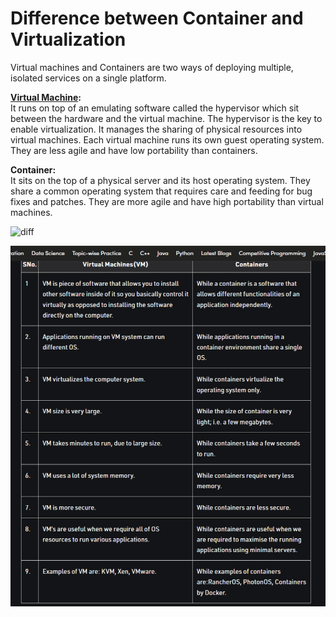 # Difference between Container and Virtualization

Virtual machines and Containers are two ways of deploying multiple, isolated services on a single platform.

**[Virtual Machine](https://www.geeksforgeeks.org/virtual-machines-in-operating-system/):**\
It runs on top of an emulating software called the hypervisor which sit between the hardware and the virtual machine. The hypervisor is the key to enable virtualization. It manages the sharing of physical resources into virtual machines. Each virtual machine runs its own guest operating system. They are less agile and have low portability than containers.

**Container:**\
It sits on the top of a physical server and its host operating system. They share a common operating system that requires care and feeding for bug fixes and patches. They are more agile and have high portability than virtual machines.

![diff](https://media.geeksforgeeks.org/wp-content/uploads/20200103130309/Capture36633.png)

![diffTable](../Images/Difference-between-Virtual-Machines-and-Containers.png)
